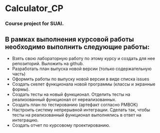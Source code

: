 # Calculator_CP
### Course project for SUAI.

## В рамках выполнения курсовой работы необходимо выполнить следующие работы:
- Взять свою лабораторную работу по этому курсу и создать для нее репозиторий. Выложить на github.
- Разработать план выпуска новой версии (только содержательную часть)
- Оформить работы по выпуску новой версии в виде списка issues
- Создать скелет функционала новой программы (классы и экранные формы).
- Создать тесты на новый функционал. Отделить тесты на реализованный функционал от нереализованных.
- Создать план по тестированию (артефакт согласно PMBOK)
- Настроить систему непрерывной интеграции. Сделать так, чтобы тесты на реализованный функционал выполнялись в ответ на интеграцию.
- Создать отчет по курсовому проектированию.

